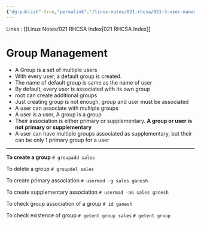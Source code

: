 ```yaml
---
{"dg-publish":true,"permalink":"/linux-notes/021-rhcsa/021-3-user-management/021-3-4-group-management/","noteIcon":"","created":"2023-10-07T13:47:51.428+05:30","updated":"2023-10-13T17:07:16.585+05:30"}
---
```


Links : [[Linux Notes/021 RHCSA Index\|021 RHCSA Index]]

# Group Management

- A Group is a set of multiple users
- With every user, a default group is created.
- The name of default group is same as the name of user
- By default, every user is associated with its own group
- root can create additional groups
- Just creating group is not enough, group and user must be associated
- A user can associate with multiple groups
- A user is a user, A group is a group
- Their association is either primary or supplementary. **A group or user is not primary or supplementary**
- A user can have multiple groups associated as supplementary, but their can be only 1 primary group for a user

---

**To create a group**
`# groupadd sales`

To delete a group
`# groupdel sales`

To create primary association
`# usermod -g sales ganesh`

To create supplementary association
`# usermod -aG sales ganesh`

To check group association of a group
`# id ganesh`

To check existence of group
`# getent group sales`
`# getent group`
